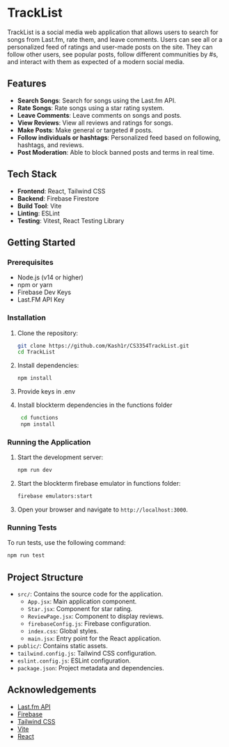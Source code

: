 # TrackList

TrackList is a social media web application that allows users to search for songs from Last.fm, rate them, and leave comments. Users can see all or a personalized feed of ratings and user-made posts on the site. They can follow other users, see popular posts, follow different communities by #s, and interact with them as expected of a modern social media.

## Features

- **Search Songs**: Search for songs using the Last.fm API.
- **Rate Songs**: Rate songs using a star rating system.
- **Leave Comments**: Leave comments on songs and posts.
- **View Reviews**: View all reviews and ratings for songs.
- **Make Posts**: Make general or targeted # posts.
- **Follow individuals or hashtags**: Personalized feed based on following, hashtags, and reviews.
- **Post Moderation**: Able to block banned posts and terms in real time.

## Tech Stack

- **Frontend**: React, Tailwind CSS
- **Backend**: Firebase Firestore
- **Build Tool**: Vite
- **Linting**: ESLint
- **Testing**: Vitest, React Testing Library

## Getting Started

### Prerequisites

- Node.js (v14 or higher)
- npm or yarn
- Firebase Dev Keys
- Last.FM API Key

### Installation

1. Clone the repository:
    ```sh
    git clone https://github.com/Kash1r/CS3354TrackList.git
    cd TrackList
    ```

2. Install dependencies:
    ```sh
    npm install
    ```

3. Provide keys in .env

4. Install blockterm dependencies in the functions folder
   ```sh
    cd functions
    npm install
    ```

### Running the Application

1. Start the development server:
    ```sh
    npm run dev
    ```
    
2. Start the blockterm firebase emulator in functions folder:
    ```sh
    firebase emulators:start
    ```

3. Open your browser and navigate to `http://localhost:3000`.

### Running Tests

To run tests, use the following command:
```sh
npm run test
```

## Project Structure

- `src/`: Contains the source code for the application.
  - `App.jsx`: Main application component.
  - `Star.jsx`: Component for star rating.
  - `ReviewPage.jsx`: Component to display reviews.
  - `firebaseConfig.js`: Firebase configuration.
  - `index.css`: Global styles.
  - `main.jsx`: Entry point for the React application.
- `public/`: Contains static assets.
- `tailwind.config.js`: Tailwind CSS configuration.
- `eslint.config.js`: ESLint configuration.
- `package.json`: Project metadata and dependencies.

## Acknowledgements

- [Last.fm API](https://www.last.fm/api)
- [Firebase](https://firebase.google.com/)
- [Tailwind CSS](https://tailwindcss.com/)
- [Vite](https://vitejs.dev/)
- [React](https://reactjs.org/)

